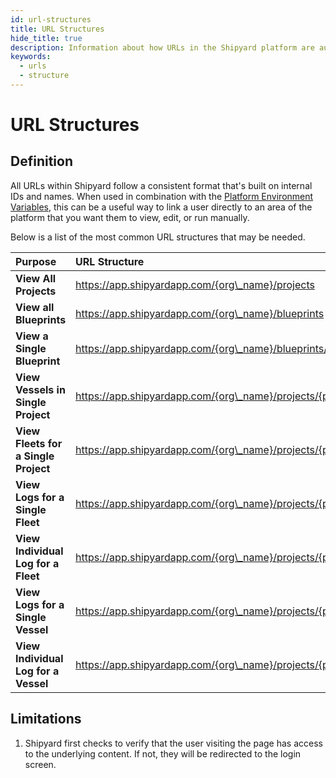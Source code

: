 ```yaml
---
id: url-structures
title: URL Structures
hide_title: true
description: Information about how URLs in the Shipyard platform are automatically generated with IDs.
keywords:
  - urls
  - structure
---
```


# URL Structures

## Definition

All URLs within Shipyard follow a consistent format that's built on internal IDs and names. When used in combination with the [Platform Environment Variables](../vessels/environment-variables/platform-environment-variables.md), this can be a useful way to link a user directly to an area of the platform that you want them to view, edit, or run manually.

Below is a list of the most common URL structures that may be needed.

| Purpose                              | URL Structure                                                                                      |
| :----------------------------------- | :------------------------------------------------------------------------------------------------- |
| **View All Projects**                | https://app.shipyardapp.com/{org\_name}/projects                                                   |
| **View all Blueprints**              | https://app.shipyardapp.com/{org\_name}/blueprints                                                 |
| **View a Single Blueprint**          | https://app.shipyardapp.com/{org\_name}/blueprints/{blueprint\_id}                                 |
| **View Vessels in Single Project**   | https://app.shipyardapp.com/{org\_name}/projects/{project\_id}/vessels                             |
| **View Fleets for a Single Project** | https://app.shipyardapp.com/{org\_name}/projects/{project\_id}/fleets                              |
| **View Logs for a Single Fleet**     | https://app.shipyardapp.com/{org\_name}/projects/{project\_id}/fleets/{fleet\_id}/logs             |
| **View Individual Log for a Fleet**  | https://app.shipyardapp.com/{org\_name}/projects/{project\_id}/fleets/{fleet\_id}/logs/{log\_id}   |
| **View Logs for a Single Vessel**    | https://app.shipyardapp.com/{org\_name}/projects/{project\_id}/vessels/{vessel\_id}/logs           |
| **View Individual Log for a Vessel** | https://app.shipyardapp.com/{org\_name}/projects/{project\_id}/vessels/{vessel\_id}/logs/{log\_id} |

## Limitations

1. Shipyard first checks to verify that the user visiting the page has access to the underlying content. If not, they will be redirected to the login screen.
